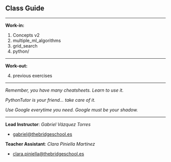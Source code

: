## **Class Guide**

---------

**Work-in:**

1. Concepts v2
2. multiple_ml_algorithms
3. grid_search
4. python/

---------

**Work-out:**

4. previous exercises

---------

*Remember, you have many cheatsheets. Learn to use it.*

*PythonTutor is your friend... take care of it.*

*Use Google everytime you need. Google must be your shadow.*

---------

**Lead Instructor**: *Gabriel Vázquez Torres*

- gabriel@thebridgeschool.es

**Teacher Assistant**: *Clara Piniella Martinez*

- clara.piniella@thebridgeschool.es
